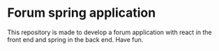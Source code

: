 # Forum spring application

This repository is made to develop a forum application with react in the front end and spring in the back end. Have fun.
